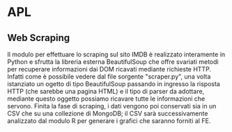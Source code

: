 # APL

## Web Scraping
Il modulo per effettuare lo scraping sul sito IMDB è realizzato interamente in Python e sfrutta la libreria esterna BeautifulSoup che offre svariati metodi per recuperare informazioni dai DOM ricavati mediante richieste HTTP. Infatti come è possibile vedere dal file sorgente "scraper.py", una volta istanziato un ogetto di tipo BeautifulSoup passando in ingresso la risposta HTTP (che sarebbe una pagina HTML) e il tipo di parser da adottare, mediante questo oggetto possiamo ricavare tutte le informazioni che servono.
Finita la fase di scraping, i dati vengono poi conservati sia in un CSV che su una collezione di MongoDB; il CSV sarà successivamente analizzato dal modulo R per generare i grafici che saranno forniti al FE. 
